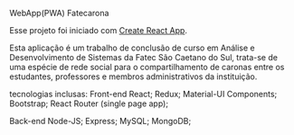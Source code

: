 WebApp(PWA) Fatecarona

Esse projeto foi iniciado com [Create React App](https://github.com/facebookincubator/create-react-app).

Esta aplicação é um trabalho de conclusão de curso em Análise e Desenvolvimento de Sistemas da Fatec São Caetano do Sul, trata-se de uma espécie de rede social para o compartilhamento de caronas entre os estudantes, professores e membros administrativos da instituição.

tecnologias inclusas:
Front-end
	React;
	Redux;
	Material-UI Components;
	Bootstrap;
	React Router (single page app);
	
Back-end
	Node-JS;
	Express;
	MySQL;
	MongoDB;
